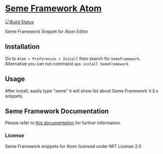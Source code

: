 # [Seme Framework Atom](https://atom.io/packages/SemeFramework)
[![Build Status](https://travis-ci.org/drosanda/SemeFrameworkAtom.svg?branch=master)](https://travis-ci.org/drosanda/SemeFrameworkAtom)

Seme Framework Snippet for Atom Editor

## Installation
Go to `Atom > Preferences > Install` then search for `SemeFramework`. Alternative you can run command
`apm install SemeFramework`

## Usage
After install, easily type "seme" it will show list about Seme Framework V.3.x snippets.

## Seme Framework Documentation
Please refer to [this documentation](https://seme.nyingspot.com/) for further information.

### License
Seme Framework snippets for Atom licensed under MIT License 2.0
